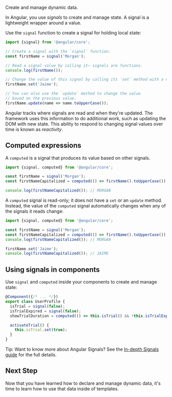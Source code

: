 <docs-decorative-header title="Signals" imgSrc="adev/src/assets/images/signals.svg"> <!-- markdownlint-disable-line -->
Create and manage dynamic data.
</docs-decorative-header>

In Angular, you use *signals* to create and manage state. A signal is a lightweight wrapper around a value.

Use the `signal` function to create a signal for holding local state:

```typescript
import {signal} from '@angular/core';

// Create a signal with the `signal` function.
const firstName = signal('Morgan');

// Read a signal value by calling it— signals are functions.
console.log(firstName());

// Change the value of this signal by calling its `set` method with a new value.
firstName.set('Jaime');

// You can also use the `update` method to change the value
// based on the previous value.
firstName.update(name => name.toUpperCase()); 
```

Angular tracks where signals are read and when they're updated. The framework uses this information to do additional work, such as updating the DOM with new state. This ability to respond to changing signal values over time is known as *reactivity*.

## Computed expressions

A `computed` is a signal that produces its value based on other signals.

```typescript
import {signal, computed} from '@angular/core';

const firstName = signal('Morgan');
const firstNameCapitalized = computed(() => firstName().toUpperCase());

console.log(firstNameCapitalized()); // MORGAN
``` 

A `computed` signal is read-only; it does not have a `set` or an `update` method. Instead, the value of the `computed` signal automatically changes when any of the signals it reads change:

```typescript
import {signal, computed} from '@angular/core';

const firstName = signal('Morgan');
const firstNameCapitalized = computed(() => firstName().toUpperCase());
console.log(firstNameCapitalized()); // MORGAN

firstName.set('Jaime');
console.log(firstNameCapitalized()); // JAIME
```

## Using signals in components

Use `signal` and `computed` inside your components to create and manage state:

```typescript
@Component({/* ... */})
export class UserProfile {
  isTrial = signal(false);
  isTrialExpired = signal(false);
  showTrialDuration = computed(() => this.isTrial() && !this.isTrialExpired());

  activateTrial() {
    this.isTrial.set(true);
  }
}
```

Tip: Want to know more about Angular Signals? See the [In-depth Signals guide](guide/signals) for the full details.

## Next Step

Now that you have learned how to declare and manage dynamic data, it's time to learn how to use that data inside of templates.

<docs-pill-row>
  <docs-pill title="Dynamic interfaces with templates" href="essentials/templates" />
  <docs-pill title="In-depth signals guide" href="guide/signals" />
</docs-pill-row>
